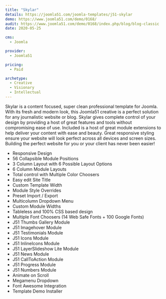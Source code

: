 ```yaml
---
title: "Skylar"
details: https://joomla51.com/joomla-templates/j51-skylar
demo: https://www.joomla51.com/demo/0168/
audit: https://www.joomla51.com/demo/0168/index.php/blog/blog-classic
date: 2020-05-25

cms: 
  - Joomla

provider:
  - Joomla51

pricing:
  - Paid

archetype:
  - Creative
  - Visionary
  - Intellectual
---
```


Skylar is a content focused, super clean professional template for Joomla. With its fresh and modern look, this Joomla51 creative is a perfect solution for any journalistic website or blog. Skylar gives complete control of your design by providing a host of great features and tools without compromising ease of use. Included is a host of great module extensions to help deliver your content with ease and beauty. Great responsive styling ensure your website will look perfect across all devices and screen sizes. Building the perfect website for you or your client has never been easier!

- Responsive Design
- 56 Collapsible Module Positions
- 3 Column Layout with 6 Possible Layout Options
- 6 Column Module Layouts
- Total control with Multiple Color Choosers
- Easy edit Site Title
- Custom Template Width
- Module Style Overrides
- Preset Import / Export
- Multicolumn Dropdown Menu
- Custom Module Widths
- Tableless and 100% CSS based design
- Multiple Font Choosers (14 Web Safe Fonts + 100 Google Fonts)
- J51 Thumbs Gallery Module
- J51 Imagehover Module
- J51 Testimonials Module
- J51 Icons Module
- J51 InlineIcons Module
- J51 LayerSlideshow Lite Module
- J51 News Module
- J51 CallToAction Module
- J51 Progress Module
- J51 Numbers Module
- Animate on Scroll
- Megamenu Dropdown
- Font Awesome Integration
- Template Demo Installer

